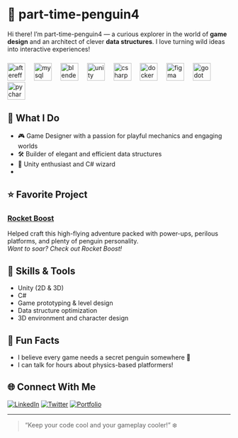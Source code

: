 # 🐧 part-time-penguin4

Hi there! I’m part-time-penguin4 — a curious explorer in the world of **game design** and an architect of clever **data structures**. I love turning wild ideas into interactive experiences!
<div align="center">
</div>

###

<div align="left">
  <img src="https://cdn.jsdelivr.net/gh/devicons/devicon/icons/aftereffects/aftereffects-original.svg" height="40" alt="aftereffects logo"  />
  <img width="12" />
  <img src="https://cdn.jsdelivr.net/gh/devicons/devicon/icons/mysql/mysql-original.svg" height="40" alt="mysql logo"  />
  <img width="12" />
  <img src="https://cdn.jsdelivr.net/gh/devicons/devicon/icons/blender/blender-original.svg" height="40" alt="blender logo"  />
  <img width="12" />
  <img src="https://cdn.jsdelivr.net/gh/devicons/devicon/icons/unity/unity-original.svg" height="40" alt="unity logo"  />
  <img width="12" />
  <img src="https://cdn.jsdelivr.net/gh/devicons/devicon/icons/csharp/csharp-original.svg" height="40" alt="csharp logo"  />
  <img width="12" />
  <img src="https://cdn.jsdelivr.net/gh/devicons/devicon/icons/docker/docker-original.svg" height="40" alt="docker logo"  />
  <img width="12" />
  <img src="https://cdn.jsdelivr.net/gh/devicons/devicon/icons/figma/figma-original.svg" height="40" alt="figma logo"  />
  <img width="12" />
  <img src="https://cdn.jsdelivr.net/gh/devicons/devicon/icons/godot/godot-original.svg" height="40" alt="godot logo"  />
  <img width="12" />
  <img src="https://cdn.jsdelivr.net/gh/devicons/devicon/icons/pycharm/pycharm-original.svg" height="40" alt="pycharm logo"  />
</div>

###

## 🚀 What I Do
- 🎮 Game Designer with a passion for playful mechanics and engaging worlds
- 🛠️ Builder of elegant and efficient data structures
- 👾 Unity enthusiast and C# wizard
- 

## ⭐ Favorite Project
### [Rocket Boost](#)
Helped craft this high-flying adventure packed with power-ups, perilous platforms, and plenty of penguin personality.  
*Want to soar? Check out Rocket Boost!*

## 🧰 Skills & Tools
- Unity (2D & 3D)
- C#
- Game prototyping & level design
- Data structure optimization
- 3D environment and character design 

## 🎲 Fun Facts
- I believe every game needs a secret penguin somewhere 🐧
- I can talk for hours about physics-based platformers!

## 🌐 Connect With Me
[![LinkedIn](https://img.shields.io/badge/LinkedIn-Connect-blue?logo=linkedin)](https://www.linkedin.com/in/yusuf-demirel-b98338351 )
[![Twitter](https://img.shields.io/badge/Twitter-Follow-blue?logo=twitter)](https://x.com/Yusuf5714)
[![Portfolio](https://img.shields.io/badge/Portfolio-Visit-orange?logo=internet-explorer)](your-portfolio-url-here)

---

> “Keep your code cool and your gameplay cooler!” ❄️

